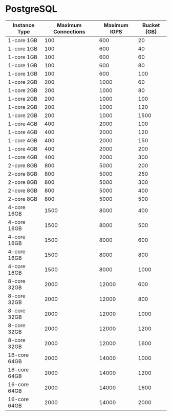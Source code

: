 # PostgreSQL 

|Instance Type|Maximum Connections|Maximum IOPS|Bucket (GB)|
|---|---|---|---|
|1-core 1GB|100|600|20|
|1-core 1GB|100|600|40|
|1-core 1GB|100|600|60|
|1-core 1GB|100|600|80|
|1-core 1GB|100|600|100|
|1-core 2GB|200|1000|60|
|1-core 2GB|200|1000|80|
|1-core 2GB|200|1000|100|
|1-core 2GB|200|1000|120|
|1-core 2GB|200|1000|1500|
|1-core 4GB|400|2000|100|
|1-core 4GB|400|2000|120|
|1-core 4GB|400|2000|150|
|1-core 4GB|400|2000|200|
|1-core 4GB|400|2000|300|
|2-core 8GB|800|5000|200|
|2-core 8GB|800|5000|250|
|2-core 8GB|800|5000|300|
|2-core 8GB|800|5000|400|
|2-core 8GB|800|5000|500|
|4-core 16GB|1500|8000|400|
|4-core 16GB|1500|8000|500|
|4-core 16GB|1500|8000|600|
|4-core 16GB|1500|8000|800|
|4-core 16GB|1500|8000|1000|
|8-core 32GB|2000|12000|600|
|8-core 32GB|2000|12000|800|
|8-core 32GB|2000|12000|1000|
|8-core 32GB|2000|12000|1200|
|8-core 32GB|2000|12000|1600|
|16-core 64GB|2000|14000|1000|
|16-core 64GB|2000|14000|1200|
|16-core 64GB|2000|14000|1600|
|16-core 64GB|2000|14000|2000|
